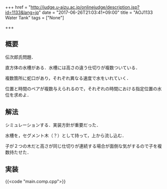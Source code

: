 +++
href = "http://judge.u-aizu.ac.jp/onlinejudge/description.jsp?id=1133&lang=jp"
date = "2017-06-26T21:03:41+09:00"
title = "AOJ1133 Water Tank"
tags = ["None"]

+++

<!--more-->

## 概要

伝次郎氏問題．

直方体の水槽がある．水槽には高さの違う仕切りが複数ついている．

複数箇所に蛇口があり，それぞれ異なる速度で水をいれていく．

位置と時間のペアが複数与えられるので，それぞれの時間における指定位置の水位を求めよ．

## 解法

シミュレーションする．実装方針が重要だった．

水槽を，セグメント木（？）として持って，上から流し込む．

子が２つの木だと高さが同じ仕切りが連続する場合が面倒な気がするので子を複数持たせた．

## 実装

{{<code "main.comp.cpp">}}